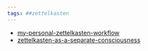 ```yaml
---
tags: ##zettelkasten
---
```


- [my-personal-zettelkasten-workflow](my-personal-zettelkasten-workflow.md)
- [zettelkasten-as-a-separate-consciousness](zettelkasten-as-a-separate-consciousness.md)
